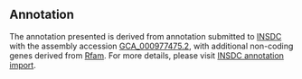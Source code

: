 

Annotation
----------

The annotation presented is derived from annotation submitted to
[INSDC](http://www.insdc.org) with the assembly accession
[GCA\_000977475.2](http://www.ebi.ac.uk/ena/data/view/GCA_000977475.2),
with additional non-coding genes derived from
[Rfam](http://rfam.xfam.org/). For more details, please visit [INSDC
annotation
import](http://ensemblgenomes.org/info/data/insdc_annotation).
